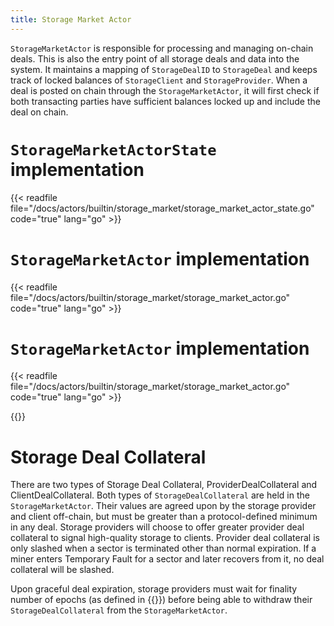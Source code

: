 ```yaml
---
title: Storage Market Actor
---
```


`StorageMarketActor` is responsible for processing and managing on-chain deals. This is also the entry point of all storage deals and data into the system. It maintains a mapping of `StorageDealID` to `StorageDeal` and keeps track of locked balances of `StorageClient` and `StorageProvider`. When a deal is posted on chain through the `StorageMarketActor`, it will first check if both transacting parties have sufficient balances locked up and include the deal on chain. 

# `StorageMarketActorState` implementation

{{< readfile file="/docs/actors/builtin/storage_market/storage_market_actor_state.go" code="true" lang="go" >}}

# `StorageMarketActor` implementation

{{< readfile file="/docs/actors/builtin/storage_market/storage_market_actor.go" code="true" lang="go" >}}

# `StorageMarketActor` implementation

{{< readfile file="/docs/actors/builtin/storage_market/storage_market_actor.go" code="true" lang="go" >}}


{{<label storage_deal_collateral>}}
# Storage Deal Collateral

There are two types of Storage Deal Collateral, ProviderDealCollateral and ClientDealCollateral. Both types of `StorageDealCollateral` are held in the `StorageMarketActor`.
Their values are agreed upon by the storage provider and client off-chain, but must be greater than a protocol-defined minimum in any deal. Storage providers will choose to offer greater provider deal collateral to signal high-quality storage to clients. Provider deal collateral is only slashed when a sector is terminated other than normal expiration. If a miner enters Temporary Fault for a sector and later recovers from it, no deal collateral will be slashed.

Upon graceful deal expiration, storage providers must wait for finality number of epochs (as defined in {{<sref finality>}}) before being able to withdraw their `StorageDealCollateral` from the `StorageMarketActor`.
